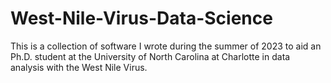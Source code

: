 # West-Nile-Virus-Data-Science
This is a collection of software I wrote during the summer of 2023 to aid an Ph.D. student at the University of North Carolina at Charlotte in data analysis with the West Nile Virus.
